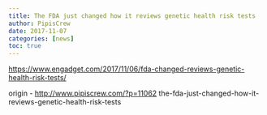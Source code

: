 ```yaml
---
title: The FDA just changed how it reviews genetic health risk tests
author: PipisCrew
date: 2017-11-07
categories: [news]
toc: true
---
```


https://www.engadget.com/2017/11/06/fda-changed-reviews-genetic-health-risk-tests/

origin - http://www.pipiscrew.com/?p=11062 the-fda-just-changed-how-it-reviews-genetic-health-risk-tests